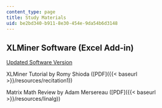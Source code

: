 ```yaml
---
content_type: page
title: Study Materials
uid: be2bd340-b911-8e30-454e-9da54b6d3148
---
```


XLMiner Software (Excel Add-in)
-------------------------------

[Updated Software Version](http://www.solver.com/xlminer-data-mining)

XLMiner Tutorial by Romy Shioda ([PDF]({{< baseurl >}}/resources/recitation1))

Matrix Math Review by Adam Mersereau ([PDF]({{< baseurl >}}/resources/linalg))
